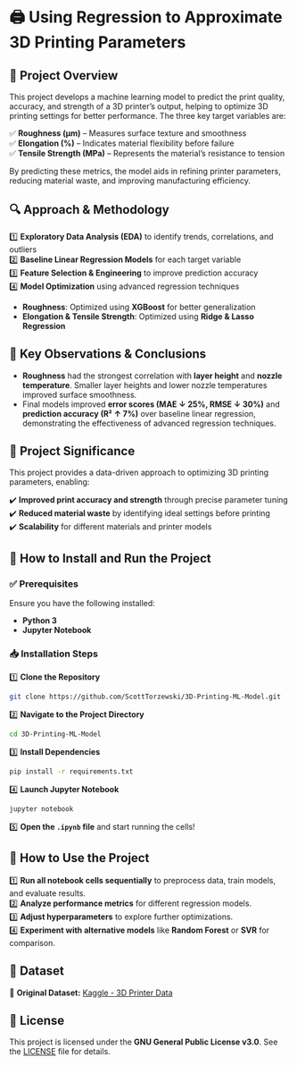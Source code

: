 # 🖨️ Using Regression to Approximate 3D Printing Parameters

## 📌 Project Overview
This project develops a machine learning model to predict the print quality, accuracy, and strength of a 3D printer’s output, helping to optimize 3D printing settings for better performance. The three key target variables are:

✅ **Roughness (μm)** – Measures surface texture and smoothness  
✅ **Elongation (%)** – Indicates material flexibility before failure  
✅ **Tensile Strength (MPa)** – Represents the material’s resistance to tension  

By predicting these metrics, the model aids in refining printer parameters, reducing material waste, and improving manufacturing efficiency.

## 🔍 Approach & Methodology
1️⃣ **Exploratory Data Analysis (EDA)** to identify trends, correlations, and outliers  
2️⃣ **Baseline Linear Regression Models** for each target variable  
3️⃣ **Feature Selection & Engineering** to improve prediction accuracy  
4️⃣ **Model Optimization** using advanced regression techniques  

- **Roughness**: Optimized using **XGBoost** for better generalization  
- **Elongation & Tensile Strength**: Optimized using **Ridge & Lasso Regression**  

## 🔬 Key Observations & Conclusions
- **Roughness** had the strongest correlation with **layer height** and **nozzle temperature**. Smaller layer heights and lower nozzle temperatures improved surface smoothness.
- Final models improved **error scores (MAE ↓ 25%, RMSE ↓ 30%)** and **prediction accuracy (R² ↑ 7%)** over baseline linear regression, demonstrating the effectiveness of advanced regression techniques.

## 🎯 Project Significance
This project provides a data-driven approach to optimizing 3D printing parameters, enabling:

✔️ **Improved print accuracy and strength** through precise parameter tuning  
✔️ **Reduced material waste** by identifying ideal settings before printing  
✔️ **Scalability** for different materials and printer models  

## 🚀 How to Install and Run the Project

### ✅ Prerequisites
Ensure you have the following installed:
- **Python 3**
- **Jupyter Notebook**

### 📥 Installation Steps
1️⃣ **Clone the Repository**
```bash
git clone https://github.com/ScottTorzewski/3D-Printing-ML-Model.git
```
2️⃣ **Navigate to the Project Directory**
```bash
cd 3D-Printing-ML-Model
```
3️⃣ **Install Dependencies**
```bash
pip install -r requirements.txt
```
4️⃣ **Launch Jupyter Notebook**
```bash
jupyter notebook
```
5️⃣ **Open the `.ipynb` file** and start running the cells!

## 🎯 How to Use the Project
1️⃣ **Run all notebook cells sequentially** to preprocess data, train models, and evaluate results.  
2️⃣ **Analyze performance metrics** for different regression models.  
3️⃣ **Adjust hyperparameters** to explore further optimizations.  
4️⃣ **Experiment with alternative models** like **Random Forest** or **SVR** for comparison.  

## 📂 Dataset
🔗 **Original Dataset:** [Kaggle - 3D Printer Data](https://www.kaggle.com/datasets/afumetto/3dprinter)

## 📜 License
This project is licensed under the **GNU General Public License v3.0**. See the [LICENSE](LICENSE) file for details.
